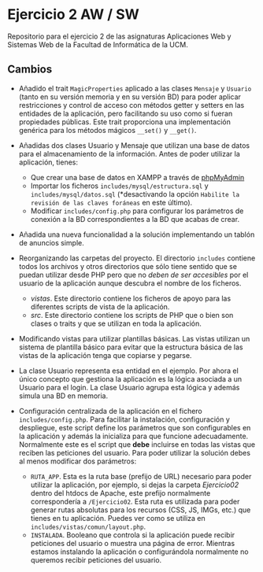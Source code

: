 # Ejercicio 2 AW / SW

Repositorio para el ejercicio 2 de las asignaturas Aplicaciones Web y Sistemas Web de la Facultad de Informática de la UCM.

## Cambios

- Añadido el trait `MagicProperties` aplicado a las clases `Mensaje` y `Usuario` (tanto en su versión memoria y en su versión BD) para poder aplicar restricciones y control de acceso con métodos getter y setters en las entidades de la aplicación, pero facilitando su uso como si fueran propiedades públicas. Este trait proporciona una implementación genérica para los métodos mágicos `__set()` y `__get()`.

- Añadidas dos clases Usuario y Mensaje que utilizan una base de datos para el almacenamiento de la información. Antes de poder utilizar la aplicación, tienes:
    -  Que crear una base de datos en XAMPP a través de [phpMyAdmin](http://localhost/phpmyadmin/)
    - Importar los ficheros `includes/mysql/estructura.sql` y `includes/mysql/datos.sql` (*desactivando la opción `Habilite la revisión de las claves foráneas` en este último).
    - Modificar `includes/config.php` para configurar los parámetros de conexión a la BD correspondientes a la BD que acabas de crear.

- Añadida una nueva funcionalidad a la solución implementando un tablón de anuncios simple.

- Reorganizando las carpetas del proyecto. El directorio `includes` contiene todos los archivos y otros directorios que sólo tiene sentido que se puedan utilizar desde PHP pero que no *deben de ser accesibles* por el usuario de la aplicación aunque descubra el nombre de los ficheros.
    - *vistas*. Este directorio contiene los ficheros de apoyo para las diferentes scripts de vista de la aplicación.
    - *src*. Este directorio contiene los scripts de PHP que o bien son clases o traits y que se utilizan en toda la aplicación.  
- Modificando vistas para utilizar plantillas básicas. Las vistas utilizan un sistema de plantilla básico para evitar que la estructura básica de las vistas de la aplicación tenga que copiarse y pegarse.
- La clase Usuario representa esa entidad en el ejemplo. Por ahora el único concepto que gestiona la aplicación es la lógica asociada a un Usuario para el login. La clase Usuario agrupa esta lógica y además simula una BD en memoria.
- Configuración centralizada de la aplicación en el fichero `includes/config.php`. Para facilitar la instalación, configuración y despliegue, este script define los parámetros que son configurables en la aplicación y además la inicializa para que funcione adecuadamente. Normalmente este es el script que **debe** incluirse en todas las vistas que reciben las peticiones del usuario. Para poder utilizar la solución debes al menos modificar dos parámetros:
    - `RUTA_APP`. Esta es la ruta base (prefijo de URL) necesario para poder utilizar la aplicación, por ejemplo, si dejas la carpeta *Ejercicio02* dentro del htdocs de Apache, este prefijo normalmente correspondería a `/Ejercicio02`. Esta ruta es utilizada para poder generar rutas absolutas para los recursos (CSS, JS, IMGs, etc.) que tienes en tu aplicación. Puedes ver como se utiliza en `includes/vistas/comun/layout.php`.
    - `INSTALADA`. Booleano que controla si la aplicación puede recibir peticiones del usuario o muestra una página de error. Mientras estamos instalando la aplicación o configurándola normalmente no queremos recibir peticiones del usuario.